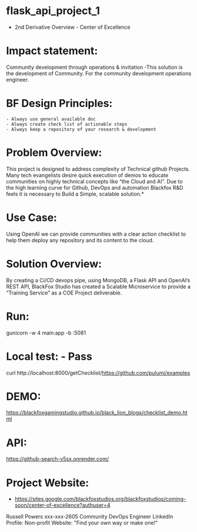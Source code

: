 # flask_api_project_1
 - 2nd Derivative Overview - Center of Excellence

# Impact statement: 
Community development through operations & invitation
 -This solution is the development of Community.  For the community development operations engineer.


# BF Design Principles:
    - Always use general available doc
    - Always create check list of actionable steps
    - Always keep a repository of your research & development

# Problem Overview:
This project is designed to address complexity of Technical github Projects. Many tech evangelists desire quick execution of demos to educate communities on highly technical concepts like “the Cloud and AI”. Due to the high learning curve for Github, DevOps and automation Blackfox R&D feels it is necessary to Build a Simple, scalable solution.*
	
# Use Case:
Using OpenAI we can provide communities with a clear action checklist to help them deploy any repository and its content to the cloud.

# Solution Overview:
By creating a Ci/CD devops pipe, using MongoDB, a Flask API and OpenAI’s REST API, BlackFox Studio has created a Scalable Microservice to provide a “Training Service” as a COE Project deliverable.

# Run: 
gunicorn -w 4 main:app -b :5081

# Local test: - Pass
curl http://localhost:8000/getChecklist/https://github.com/pulumi/examples

# DEMO:
https://blackfoxgamingstudio.github.io/black_lion_blogs/checklist_demo.html

# API:
https://github-search-v5sx.onrender.com/

# Project Website: 
 - https://sites.google.com/blackfoxstudios.org/blackfoxstudios/coming-soon/center-of-excellence?authuser=4



Russell Powers
xxx-xxx-2605
Community DevOps Engineer
LinkedIn Profile: 
Non-profit Website: 
"Find your own way or make one!"
